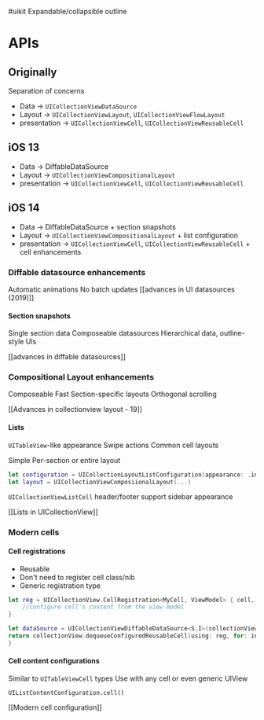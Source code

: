 #uikit 
Expandable/collapsible outline

# APIs

## Originally
Separation of concerns
* Data -> `UICollectionViewDataSource`
* Layout -> `UICollectionViewLayout`, `UICollectionViewFlowLayout`
* presentation -> `UICollectionViewCell`, `UICollectionViewReusableCell`

## iOS 13

* Data -> DiffableDataSource
* Layout -> `UICollectionViewCompositionalLayout`
* presentation -> `UICollectionViewCell`, `UICollectionViewReusableCell`

## iOS 14

* Data -> DiffableDataSource + section snapshots
* Layout -> `UICollectionViewCompositionalLayout` + list configuration
* presentation -> `UICollectionViewCell`, `UICollectionViewReusableCell` + cell enhancements

### Diffable datasource enhancements

Automatic animations
No batch updates
[[advances in UI datasources (2019)]]

#### Section snapshots
Single section data
Composeable datasources
Hierarchical data, outline-style UIs

[[advances in diffable datasources]]

### Compositional Layout enhancements

Composeable
Fast
Section-specific layouts
Orthogonal scrolling

[[Advances in collectionview layout - 19]]

#### Lists

`UITableView`-like appearance
Swipe actions
Common cell layouts

Simple
Per-section or entire layout

```swift
let configuration = UICollectionLayoutListConfiguration(appearance: .insetGrouped)
let layout = UICollectionViewComposiionalLayout(...)
```

`UICollectionViewListCell`
header/footer support
sidebar appearance

[[Lists in UICollectionView]]

### Modern cells

#### Cell registrations
* Reusable
* Don't need to register cell class/nib
* Generic registration type

```swift
let reg = UICollectionView.CellRegistration<MyCell, ViewModel> { cell, indexPath, model in
	//configure cell's content from the view model
}

let dataSource = UICollectionViewDiffableDataSource<S,I>(collectionView: collectionView) { collectionView, indexPath, item -> UICollectionViewCell in
return collectionView.dequeueConfiguredReusableCell(using: reg, for: indexPath, item: item.viewModel)
}
```

#### Cell content configurations
Similar to `UITableViewCell` types
Use with any cell or even generic UIView

`UIListContentConfiguration.cell()`

[[Modern cell configuration]]

